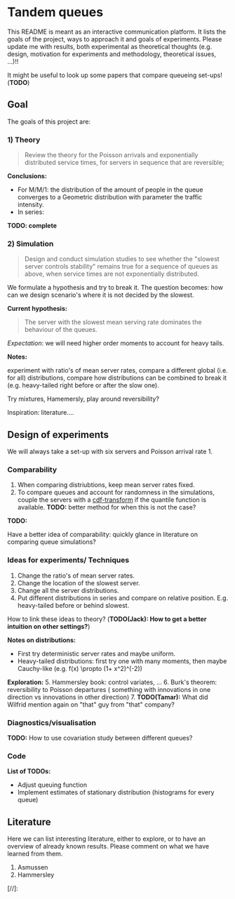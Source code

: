 
# Tandem queues

This README is meant as an interactive communication platform. It lists the goals of the project, ways to approach it and goals of experiments. Please update me with results, both experimental as theoretical thoughts (e.g. design, motivation for experiments and methodology, theoretical issues, ...)!!

It might be useful to look up some papers that compare queueing set-ups! (__TODO__)

## Goal

The goals of this project are:

### 1) Theory
> Review the theory for the Poisson arrivals and exponentially distributed service times, for servers in sequence that are reversible;

__Conclusions:__
- For M/M/1: the distribution of the amount of people in the queue converges to a Geometric distribution with parameter the traffic intensity.
- In series:

__TODO: complete__

### 2) Simulation 

> Design and conduct simulation studies to see whether the "slowest server controls stability" remains true for a sequence of queues as above, when service times are not exponentially distributed.

We formulate a hypothesis and try to break it. The question becomes: how can we design scenario's where it is not decided by the slowest. 

__Current hypothesis:__

> The server with the slowest mean serving rate dominates the behaviour of the queues. 

_Expectation_: we will need higher order moments to account for heavy tails.

__Notes:__

experiment with ratio's of mean server rates, compare a different global (i.e. for all) distributions, compare how distributions can be combined to break it (e.g. heavy-tailed right before or after the slow one). 

Try mixtures, Hamemersly, play around reversibility?

Inspiration: literature....


## Design of experiments

We will always take a set-up with six servers and Poisson arrival rate 1.

### Comparability

1. When comparing distriubtions, keep mean server rates fixed.
2. To compare queues and account for randomness in the simulations, couple the servers with a [cdf-transform] if the quantile function is available. __TODO:__ better method for when this is not the case?

__TODO:__ 

Have a better idea of comparability: quickly glance in literature on comparing queue simulations?

### Ideas for experiments/ Techniques

1. Change the ratio's of mean server rates.
2. Change the location of the slowest server.
3. Change all the server distributions.
4. Put different distributions in series and compare on relative position. E.g. heavy-tailed before or behind slowest.

How to link these ideas to theory? (__TODO(Jack): How to get a better intuition on other settings?__)

__Notes on distributions:__
* First try deterministic server rates and maybe uniform. 
* Heavy-tailed distributions: first try one with many moments, then maybe Cauchy-like (e.g. f(x) \propto (1+ x^2)^(-2))

__Exploration:__
5. Hammersley book: control variates, ...
6. Burk's theorem: reversibility to Poisson departures ( something with innovations in one direction vs innovations in other direction)
7. __TODO(Tamar):__ What did Wilfrid mention again on "that" guy from "that" company?

### Diagnostics/visualisation

__TODO:__ How to use covariation study between different queues?

### Code

__List of TODOs:__
* Adjust queuing function
* Implement estimates of stationary distribution (histograms for every queue)

## Literature

Here we can list interesting literature, either to explore, or to have an overview of already known results. Please comment on what we have learned from them.

1. Asmussen
2. Hammersley



[//]: 

 [cdf-transform]: <https://en.wikipedia.org/wiki/Inverse_transform_sampling>
